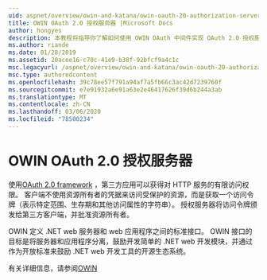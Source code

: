 ```yaml
---
uid: aspnet/overview/owin-and-katana/owin-oauth-20-authorization-server
title: OWIN OAuth 2.0 授权服务器 |Microsoft Docs
author: hongyes
description: 本教程将指导你了解如何使用 OWIN OAuth 中间件实现 OAuth 2.0 授权服务器。 这是一个高级教程，仅 outlin
ms.author: riande
ms.date: 01/28/2019
ms.assetid: 20acee16-c70c-41e9-b38f-92bfcf9a4c1c
msc.legacyurl: /aspnet/overview/owin-and-katana/owin-oauth-20-authorization-server
msc.type: authoredcontent
ms.openlocfilehash: 39c78ee57f791a94af7a5fb66c3ac42d7239760f
ms.sourcegitcommit: e7e91932a6e91a63e2e46417626f39d6b244a3ab
ms.translationtype: MT
ms.contentlocale: zh-CN
ms.lasthandoff: 03/06/2020
ms.locfileid: "78500234"
---
```

# <a name="owin-oauth-20-authorization-server"></a>OWIN OAuth 2.0 授权服务器

使用[OAuth 2.0 framework](http://tools.ietf.org/html/rfc6749) ，第三方应用可以获得对 HTTP 服务的有限访问权限。 客户端不使用资源所有者的凭据来访问受保护的资源，而是获取一个访问令牌（表示特定范围、生存期和其他访问属性的字符串）。 授权服务器将访问令牌颁发给第三方客户端，并批准资源所有者。

OWIN 定义 .NET web 服务器和 web 应用程序之间的标准接口。 OWIN 接口的目标是将服务器和应用程序分离，鼓励开发简单的 .NET web 开发模块，并通过作为开放标准来鼓励 .NET web 开发工具的开源生态系统。

有关详细信息，请参阅[OWIN](http://owin.org/)
